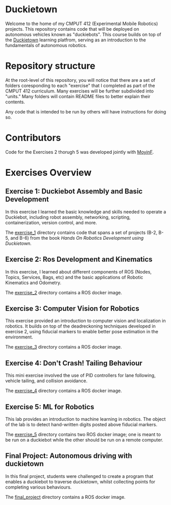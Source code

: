 # Duckietown
Welcome to the home of my CMPUT 412 (Experimental Mobile Robotics) projects. This repository contains code that will be deployed on autonomous vehicles known as "duckiebots". This course builds on top of the [Duckietown](https://www.duckietown.org/) learning platfrom, serving as an introduction to the fundamentals of autonomous robotics.

# Repository structure
At the root-level of this repository, you will notice that there are a set of folders coresponding to each "exercise" that I completed as part of the CMPUT 412 curriculum. Many exercises will be further subdivided into "units." Many folders will contain README files to better explain their contents.

Any code that is intended to be run by others will have instructions for doing so.

# Contributors
Code for the Exercises 2 thorugh 5 was developed jointly with [MoyinF](https://github.com/MoyinF).

# Exercises Overview
## Exercise 1: Duckiebot Assembly and Basic Development
In this exercise I learned the basic knowledge and skills needed to operate a
Duckiebot, including robot assembly, networking, scripting, containerization, version control, and more.

The [exercise_1](exercise_1/) directory contains code that spans a set of projects (B-2, B-5, and B-6) from the book *Hands On Robotics Development using Duckietown.*

## Exercise 2: Ros Development and Kinematics
In this exercise, I learned about different components of ROS (Nodes, Topics, Services, Bags, etc) and the basic applications of Robotic Kinematics and Odometry.

The [exercise_2](exercise_2/) directory contains a ROS docker image.

## Exercise 3: Computer Vision for Robotics
This exercise provided an introduction to computer vision and localization in robotics. It builds on top of the deadreckoning techniques developed in exercise 2, using fiducial markers to enable better pose estimation in the environment.

The [exercise_3](exercise_3/) directory contains a ROS docker image.

## Exercise 4: Don't Crash! Tailing Behaviour
This mini exercise involved the use of PID controllers for lane following, vehicle tailing, and collision avoidance.

The [exercise_4](exercise_4/) directory contains a ROS docker image.

## Exercise 5: ML for Robotics
This lab provides an introduction to machine learning in robotics. The object of the lab is to detect hand-written digits posted above fiducial markers.

The [exercise_5](exercise_5/) directory contains two ROS docker image; one is meant to be run on a duckiebot while the other should be run on a remote computer.

## Final Project: Autonomous driving with duckietown

In this final project, students were challenged to create a program that enables a duckiebot to traverse duckietown, whilst collecting points for completing various behaviours.

The [final_project](final_project/) directory contains a ROS docker image.
